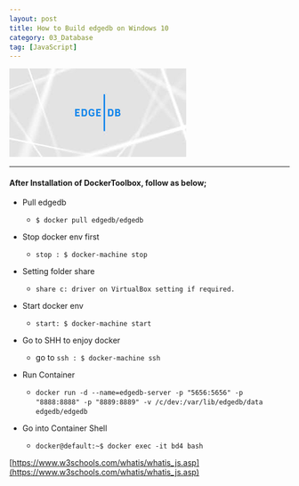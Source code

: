 ```yaml
---
layout: post
title: How to Build edgedb on Windows 10
category: 03_Database
tag: [JavaScript]
---
```



![example](/assets/images/edgedb.jpg)



----

 
#### After Installation of DockerToolbox, follow as below;


- Pull edgedb

    - `$ docker pull edgedb/edgedb`

- Stop docker env first

    - `stop : $ docker-machine stop`

- Setting folder share

    - `share c: driver on VirtualBox setting if required.`

- Start docker env

    - `start: $ docker-machine start`

- Go to SHH to enjoy docker

    - go to `ssh : $ docker-machine ssh`

- Run Container
    - `docker run -d --name=edgedb-server -p "5656:5656" -p "8888:8888" -p "8889:8889" -v /c/dev:/var/lib/edgedb/data edgedb/edgedb`
- Go into Container Shell
    - `docker@default:~$ docker exec -it bd4 bash`




[https://www.w3schools.com/whatis/whatis_js.asp](https://www.w3schools.com/whatis/whatis_js.asp)
